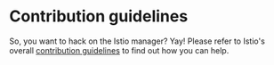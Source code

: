 # Contribution guidelines

So, you want to hack on the Istio manager? Yay! Please refer to Istio's overall
[contribution guidelines](https://github.com/istio/istio/blob/master/CONTRIBUTING.md)
to find out how you can help.
